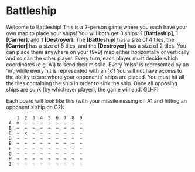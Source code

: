 # Battleship

Welcome to Battleship! This is a 2-person game where you each have your own map to place your ships!
You will both get 3 ships: 1 **[Battleship]**, 1 **[Carrier]**, and 1 **[Destroyer]**. The **[Battleship]** has a
size of 4 tiles, the **[Carrier]** has a size of 5 tiles, and the **[Destroyer]** has a size of 2 tiles. You can
place them anywhere on your (9x9) map either horizontally or vertically and so can the other player.
Every turn, each player must decide which coordinates (e.g. A1) to send their missile. Every 'miss' is represented
by an 'm', while every hit is represented with an 'x'! You will not have access to the ability to see where your 
opponents' ships are placed. You must hit all the tiles containing the ship in order to sink the ship. Once all opposing
ships are sunk (by whichever player), the game will end. GLHF!

Each board will look like this (with your missile missing on A1 and hitting an opponent's ship on C2):
```
    1  2  3  4  5  6  7  8  9 
 A  m  ~  ~  ~  ~  ~  ~  ~  ~ 
 B  ~  ~  ~  ~  ~  ~  ~  ~  ~ 
 C  ~  x  ~  ~  ~  ~  ~  ~  ~ 
 D  ~  ~  ~  ~  ~  ~  ~  ~  ~ 
 E  ~  ~  ~  ~  ~  ~  ~  ~  ~ 
 F  ~  ~  ~  ~  ~  ~  ~  ~  ~ 
 G  ~  ~  ~  ~  ~  ~  ~  ~  ~ 
 H  ~  ~  ~  ~  ~  ~  ~  ~  ~ 
 I  ~  ~  ~  ~  ~  ~  ~  ~  ~ 
```
